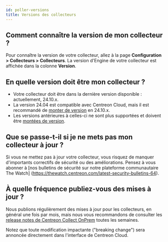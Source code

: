```yaml
---
id: poller-versions
title: Versions des collecteurs
---
```


## Comment connaître la version de mon collecteur ?

Pour connaître la version de votre collecteur, allez à la page **Configuration > Collecteurs > Collecteurs**. La version d'Engine de votre collecteur est affichée dans la colonne **Version**.

## En quelle version doit être mon collecteur ?

* Votre collecteur doit être dans la dernière version disponible : actuellement, 24.10.x.
* La version 24.04 est compatible avec Centreon Cloud, mais il est recommandé de [monter de version](../installation/poller-update-upgrade.md) en 24.10.x.
* Les versions antérieures à celles-ci ne sont plus supportées et doivent être [montées de version](../installation/poller-update-upgrade.md).

## Que se passe-t-il si je ne mets pas mon collecteur à jour ?

Si vous ne mettez pas à jour votre collecteur, vous risquez de manquer d'importants correctifs de sécurité ou des améliorations. Pensez à vous abonner à [nos bulletins de sécurité sur notre plateforme communautaire The Watch] (https://thewatch.centreon.com/latest-security-bulletins-64).

## À quelle fréquence publiez-vous des mises à jour ?

Nous publions régulièrement des mises à jour pour les collecteurs, en général une fois par mois, mais nous vous recommandons de consulter les [release notes de Centreon Collect OnPrem](/docs/releases/centreon-os#centreon-collect) toutes les semaines.

Notez que toute modification impactante ("breaking change") sera annoncée directement dans l'interface de Centreon Cloud.
